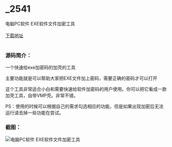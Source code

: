 # _2541
电脑PC软件 EXE软件文件加密工具
<br/></br>
[下载地址](https://www.uuid2.com/2541.html "下载地址")
<br/></br>
<h3>源码简介：</h3>
<p>一个快速给exe加密码的加壳的工具<p>
<p>主要功能就是可以帮助大家把EXE文件加上密码，需要正确的密码才可以打开<p>
<p>这个工具非常适合小白和需要快速给软件加密码的用户使用。你可以把它看成一款加壳工具，自带VMP壳。非常不错。<p>
<p>PS：使用的时候可以根据自己的需求勾选相应的功能，但是如果出现加密后无法运行请去掉一些功能在尝试。<p>
<h3>截图：</h3>
<img src="https://www.uuid2.com/wp-content/uploads/img/202206/aebd21e887.png" alt="电脑PC软件 EXE软件文件加密工具">
